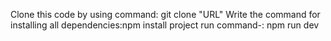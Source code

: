 Clone this code by using command: git clone "URL"
Write the command for installing all dependencies:npm install
project run command-: npm run dev 
